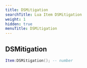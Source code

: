 ```yaml
---
title: DSMitigation
searchTitle: Lua Item DSMitigation
weight: 1
hidden: true
menuTitle: DSMitigation
---
```

## DSMitigation
```lua
Item:DSMitigation(); -- number
```